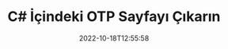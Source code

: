 ---
############################# Static ############################
layout: "auto-gen-merger"
date: 2022-10-18T12:55:58
draft: false
otherformats: pdf pps ppsx ppt pptx rtf tex vdx vsdm vsdx vssm vssx vstm vstx vsx vtx

############################# Head ############################
head_title: "C# İçindeki OTP Sayfayı Çıkarın"
head_description: "Sayfaları bir OTP dosyasından C# içinde hızla çıkarın. Belge birleştirme API'sini kullanarak seçilen sayfaları içeren yeni belgeyi kaydedin."

############################# Header ############################
title: "C# İçindeki OTP Sayfayı Çıkarın"
description: "OTP Sayfalarını birkaç satır .NET koduyla çıkarın."
bg_image: "https://cms.admin.containerize.com/templates/aspose/App_Themes/V3/images/bg/header1.png"
bg_overlay: false
button:
    enable: true
    icon: "fas fa-arrow-down"
    label: "Ücretsiz deneme sürümünü indirin"
    link: "https://downloads.groupdocs.com/merger/net"

############################# SubMenu ############################
submenu:
    enable: true

    left:
        img_alt: "GroupDocs.Merger for .NET"
        image: "https://cms.admin.containerize.com/templates/groupdocs/images/product-logos/90x90-noborder/groupdocs-merger-net.png"
        product: "GroupDocs.Merger"
        platform: ".NET"

    middle:
        button:

            # button loop
            - link: "https://apireference.groupdocs.com/merger/net"
              text: "API Referansı"

            # button loop
            - link: "https://github.com/groupdocs-merger"
              text: "Kod Örnekleri"

            # button loop
            - link: "https://products.groupdocs.app/merger/family"
              text: "Canlı Demolar"

            # button loop
            - link: "https://purchase.groupdocs.com/pricing/merger/net"
              text: "fiyatlandırma"

    right:
        link_download: "https://downloads.groupdocs.com/merger"
        link_learn: "https://docs.groupdocs.com/merger/net"
        link_buy: "https://purchase.groupdocs.com"

############################# About ############################
about:
    enable: true
    title: "GroupDocs.Merger for .NET API'si hakkında"
    content: |
        [GroupDocs.Merger for .NET](/tr/merger/net/), PDF, Microsoft Office (Word, Excel, PowerPoint) dahil olmak üzere çok çeşitli belge formatlarını güvenli bir şekilde birleştirme ve ayırma için basit bir çözüm sunar , OneNote), OpenDocument, HTML, resimler ve diğer birçok .NET uygulamasında. Kodun yalnızca birkaç satırını ekleyerek, belgelerdeki sayfaların yönünü taşıma, kaldırma, döndürme, değiştirme, çıkarma veya değiştirme gibi çeşitli belge işlemlerini gerçekleştirin. Belgeleri birleştirme API'si, sayfadaki belge yapısını, biçimlendirmeyi ve içeriği analiz etmek için belge sayfalarının görüntü olarak önizlemesini de destekler.
        
        GroupDocs.Merger API, dosya sayfası çıkarma özelliklerine ihtiyaç duyan kurumsal çözümler için doğru bir seçimdir. Bu API'ler, .NET Framework, .NET Standard, .NET Core, Mono dahil olmak üzere tüm büyük işletim sistemlerinde ve platformlarda iyi bir şekilde desteklenir.

############################# Steps ############################
steps:
    enable: true
    title_left: ".NET içindeki OTP Dosya Sayfalarını Çıkarın"
    content_left: |
        [GroupDocs.Merger for .NET](/tr/merger/net}/), C# geliştiricilerinin bir OTP dosyasından istenen sayfaları çıkarmasını ve farklı kaydetmesini kolaylaştırır birkaç kolay adımı uygulayarak seçilen sayfaları içeren yeni bir dosya.
        
        * Ortaya çıkan belgede görünmesi gereken sayfa numaralarıyla **ExtractOptions**'ı başlatın.
        * Yeni **Birleşme** örneği oluşturun ve kaynak belge yolunu yapıcı parametresi olarak iletin.
        * **ExtractPages**'i arayın ve **ExtractOptions** nesnesini iletin.
        * **Kaydet**'i arayın ve sonuçtaki belgeyi kaydetmek için dosya yolunu belirtin.

    title_right: "sistem gereksinimleri"
    content_right: |
        GroupDocs.Merger for .NET API'leri, tüm büyük platformlarda ve işletim sistemlerinde desteklenir. Aşağıdaki kodu çalıştırmadan önce lütfen aşağıdaki ön koşulların sisteminizde kurulu olduğundan emin olun.

        * İşletim Sistemleri: Microsoft Windows, Linux, MacOS
        * Geliştirme Ortamları: Visual Studio, Xamarin, MonoDevelop
        * çerçeveler: .NET Framework, .NET Standard, .NET Core, Mono
        * GroupDocs.Merger for .NET ürününün en son sürümünü [NuGet}](https://www.nuget.org/packages/groupdocs.merger) adresinden indirin
         
    code: |
     {{% merger/additional-styles %}}
     {{< merger/code-merger title="C# örnek kodunu kullanarak OTP dosya sayfaları nasıl ayıklanır">}}

        ```csharp    
        // GroupDocs.Merger API'sini kullanarak OTP dosya sayfalarını çıkarın
        // Seçili sayfa numaralarıyla ExtractOptions sınıfını başlat
        ExtractOptions extractOptions = new ExtractOptions(new int[] { 2, 5 });

        // Giriş OTP belgesiyle Birleşmeyi Örneklendir
        using (Merger merger = new Merger("input.otp"))
          {
            // ExtractPages yöntemini çağırın ve buna ExtractOptions nesnesini iletin
            merger.ExtractPages(extractOptions);
    
            // Çıktı belgesini ayıklanan sayfalarla kaydetmek için Kaydet yöntemini çağırın
            merger.Save("output.otp");
          }
        ```
     {{< /merger/code-merger >}}

############################# Demos ############################
demos:
    enable: true
    title: "Canlı Demolar - Çevrimiçi OTP Sayfayı Çıkarın"
    content: |
       [GroupDocs.Merger Live Demos](https://products.groupdocs.app/splitter/extract-pages/otp) web sitesini ziyaret ederek OTP dosya sayfalarını hemen çıkarın.
       Canlı demo aşağıdaki avantajlara sahiptir.
        
############################# About Formats ############################
about_formats:
    enable: true

############################# More Formats ############################
more_formats:
    enable: true
    title: "Sayfaları Diğer Belge Formatlarından Çıkarın"
    content: |
        .NET, dosya biçimleri ve resimler için birleştirme ve bölme API'sini belgeler. Aşağıda belirtildiği gibi popüler dosya biçimlerinden bazılarını çıkarın.

############################# Back to top ###############################
back_to_top:
    enable: true
---